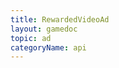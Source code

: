 ```yaml
---
title: RewardedVideoAd
layout: gamedoc
topic: ad
categoryName: api
---
```



<!-- md game/api/ad/_rewardedVideoAd/load.md -->
<!-- md game/api/ad/_rewardedVideoAd/show.md -->
<!-- md game/api/ad/_rewardedVideoAd/onLoad.md -->
<!-- md game/api/ad/_rewardedVideoAd/offLoad.md -->
<!-- md game/api/ad/_rewardedVideoAd/onError.md -->
<!-- md game/api/ad/_rewardedVideoAd/offError.md -->
<!-- md game/api/ad/_rewardedVideoAd/onClose.md -->
<!-- md game/api/ad/_rewardedVideoAd/offClose.md -->

